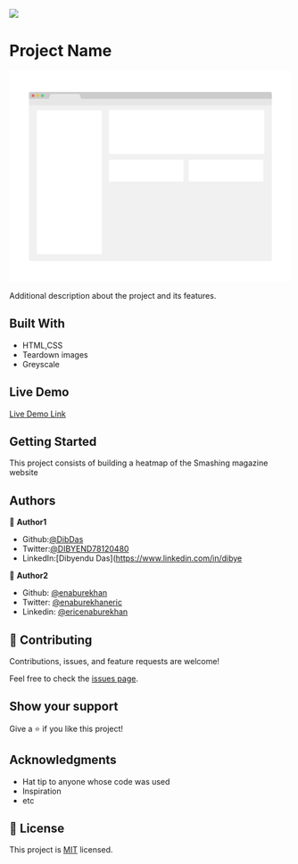 ![](https://img.shields.io/badge/Microverse-blueviolet)

# Project Name

> 

![screenshot](./app_screenshot.png)

Additional description about the project and its features.

## Built With

- HTML,CSS
- Teardown images
- Greyscale

## Live Demo

[Live Demo Link](https://livedemo.com)


## Getting Started
This project consists of building a heatmap of the Smashing magazine website


## Authors

👤 **Author1**
* Github:[@DibDas](https://github.com/dibdas)
* Twitter:[@DIBYEND78120480](https://twitter.com/DIBYEND78120480)
* LinkedIn:[Dibyendu Das](https://www.linkedin.com/in/dibye

👤 **Author2**

- Github: [@enaburekhan](https://github.com/enaburekhan)
- Twitter: [@enaburekhaneric](https://twitter.com/enaburekhaneric)
- Linkedin: [@ericenaburekhan](https://www.linkedin.com/in/eric-enaburekhan-801a28100/)


## 🤝 Contributing

Contributions, issues, and feature requests are welcome!

Feel free to check the [issues page](issues/).

## Show your support

Give a ⭐️ if you like this project!

## Acknowledgments

- Hat tip to anyone whose code was used
- Inspiration
- etc

## 📝 License

This project is [MIT](lic.url) licensed.
